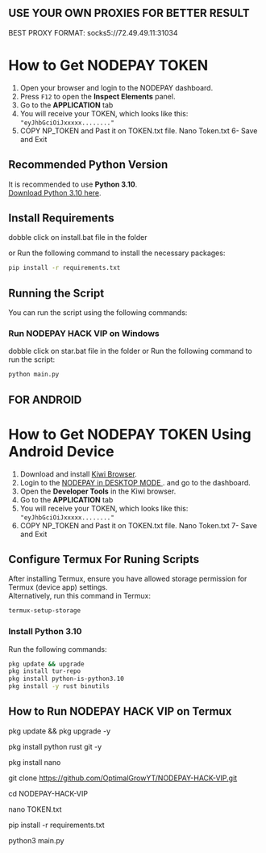 ## USE YOUR OWN PROXIES FOR BETTER RESULT
BEST PROXY FORMAT: 
socks5://72.49.49.11:31034


# How to Get NODEPAY TOKEN

1. Open your browser and login to the NODEPAY dashboard.
2. Press `F12` to open the **Inspect Elements** panel.
3. Go to the **APPLICATION** tab 
4. You will receive your TOKEN, which looks like this: `"eyJhbGciOiJxxxxx........"`
5. COPY NP_TOKEN and Past it on TOKEN.txt file.
   Nano Token.txt
6- Save and Exit

## Recommended Python Version

It is recommended to use **Python 3.10**.  
[Download Python 3.10 here](https://www.python.org/downloads/release/python-3126/).

## Install Requirements

dobble click on install.bat file in the folder

or Run the following command to install the necessary packages:

```bash
pip install -r requirements.txt
```

## Running the Script

You can run the script using the following commands:

### Run NODEPAY HACK VIP on Windows 

dobble click on star.bat file in the folder
or Run the following command to run the script:

```bash
python main.py
```

## FOR ANDROID

# How to Get NODEPAY TOKEN Using Android Device

1. Download and install [Kiwi Browser](https://play.google.com/store/apps/details?id=com.kiwibrowser.browser&hl=en).
2. Login to the [NODEPAY in DESKTOP MODE ](https://app.nodepay.ai/register?ref=g1MS9G1hzzSKKHl). and go to the dashboard.
3. Open the **Developer Tools** in the Kiwi browser.
4. Go to the **APPLICATION** tab 
5. You will receive your TOKEN, which looks like this: `"eyJhbGciOiJxxxxx........"`
6. COPY NP_TOKEN and Past it on TOKEN.txt file.
   Nano Token.txt
7- Save and Exit

## Configure Termux For Runing Scripts 

After installing Termux, ensure you have allowed storage permission for Termux (device app) settings.  
Alternatively, run this command in Termux:

```bash
termux-setup-storage
```

### Install Python 3.10

Run the following commands:

```bash
pkg update && upgrade
pkg install tur-repo
pkg install python-is-python3.10
pkg install -y rust binutils

```

## How to Run NODEPAY HACK VIP on Termux 

pkg update && pkg upgrade -y

pkg install python rust git -y

pkg install nano

git clone https://github.com/OptimalGrowYT/NODEPAY-HACK-VIP.git

cd NODEPAY-HACK-VIP

nano TOKEN.txt

pip install -r requirements.txt

python3 main.py


